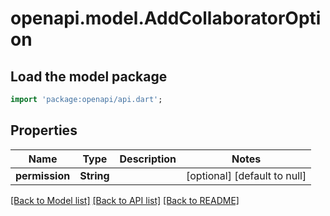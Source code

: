 # openapi.model.AddCollaboratorOption

## Load the model package
```dart
import 'package:openapi/api.dart';
```

## Properties
Name | Type | Description | Notes
------------ | ------------- | ------------- | -------------
**permission** | **String** |  | [optional] [default to null]

[[Back to Model list]](../README.md#documentation-for-models) [[Back to API list]](../README.md#documentation-for-api-endpoints) [[Back to README]](../README.md)


